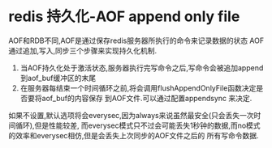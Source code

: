 # redis 持久化-AOF  append only file
AOF和RDB不同,AOF是通过保存redis服务器所执行的命令来记录数据的状态
AOF通过追加,写入,同步三个步骤来实现持久化机制.
1. 当AOF持久化处于激活状态,服务器执行完写命令之后,写命令会被追加append到aof_buf缓冲区的末尾
2. 在服务器每结束一个时间循环之前,将会调用flushAppendOnlyFile函数决定是否要将aof_buf的内容保存
到AOF文件.可以通过配置appendsync 来决定.

如果不设置,默认选项将会everysec,因为always来说虽然最安全(只会丢失一次时间循环),但是性能较差,
而everysec模式只不过会可能丢失1秒钟的数据,而no模式的效率和everysec相仿,但是会丢失上次同步的AOF文件之后的
所有写命令数据.
